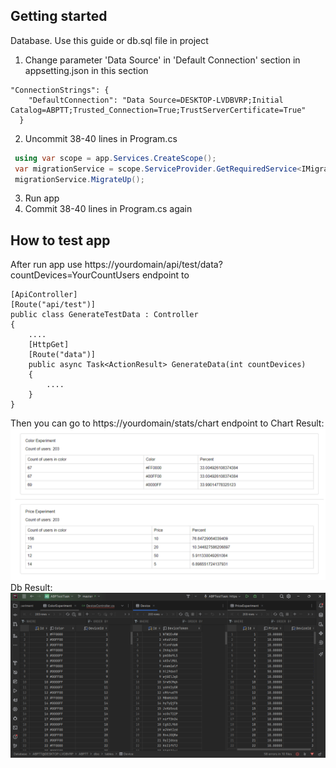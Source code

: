 ## Getting started

Database. Use this guide or db.sql file in project

1. Change parameter 'Data Source' in 'Default Connection' section in appsetting.json in this section

```
"ConnectionStrings": {
    "DefaultConnection": "Data Source=DESKTOP-LVDBVRP;Initial Catalog=ABPTT;Trusted_Connection=True;TrustServerCertificate=True"
  }
```

2. Uncommit 38-40 lines in Program.cs

```csharp
 using var scope = app.Services.CreateScope();
 var migrationService = scope.ServiceProvider.GetRequiredService<IMigrationRunner>();
 migrationService.MigrateUp();
```

3. Run app
4. Commit 38-40 lines in Program.cs again

## How to test app

After run app use https://yourdomain/api/test/data?countDevices=YourCountUsers endpoint to

```
[ApiController]
[Route("api/test")]
public class GenerateTestData : Controller
{
    ....
    [HttpGet]
    [Route("data")]
    public async Task<ActionResult> GenerateData(int countDevices)
    {
        ....
    }
}
```
Then you can go to  https://yourdomain/stats/chart endpoint to
Chart Result:
![plot](images/chart.png)
Db Result:
![plot](images/dbResult.png)